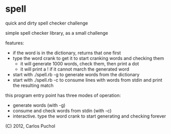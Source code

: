 spell
=====

quick and dirty spell checker challenge

simple spell checker library, as a small challenge

features:
  - if the word is in the dictionary, returns that one first
  - type the word crank to get it to start cranking words and checking them
    - it will generate 1000 words, check them, then print a dot
    - it will print a ! if it cannot march the generated word
  - start with ./spell.rb -g to generate words from the dictionary
  - start with ./spell.rb -c to consume lines with words from stdin and print the resulting match

this program entry point has three modes of operation:
  - generate words (with -g)
  - consume and check words from stdin (with -c)
  - interactive. type the word crank to start generating and checking forever

(C) 2012, Carlos Puchol

